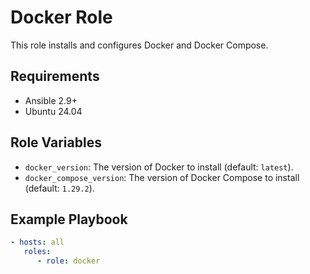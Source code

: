    # Docker Role

   This role installs and configures Docker and Docker Compose.

   ## Requirements

   - Ansible 2.9+
   - Ubuntu 24.04

   ## Role Variables

   - `docker_version`: The version of Docker to install (default: `latest`).
   - `docker_compose_version`: The version of Docker Compose to install (default: `1.29.2`).

   ## Example Playbook

   ```yaml
   - hosts: all
      roles:
         - role: docker